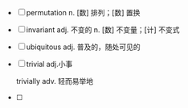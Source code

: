 - [ ] permutation n. [数] 排列；[数] 置换

- [ ] invariant adj. 不变的 n. [数] 不变量；[计] 不变式

- [ ] ubiquitous adj. 普及的，随处可见的

- [ ] trivial adj.小事

    trivially adv. 轻而易举地

- [ ] 